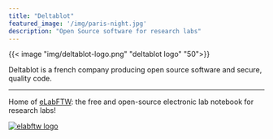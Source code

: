 ```yaml
---
title: "Deltablot"
featured_image: '/img/paris-night.jpg'
description: "Open Source software for research labs"
---
```

{{< image "img/deltablot-logo.png" "deltablot logo" "50">}}

Deltablot is a french company producing open source software and secure, quality code.

---

Home of [eLabFTW](elabftw): the free and open-source electronic lab notebook for research labs!

[![elabftw logo](img/elabftw-logo.png)](elabftw)

